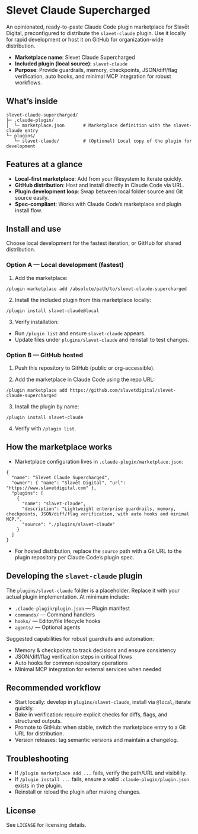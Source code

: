 # Slevet Claude Supercharged

An opinionated, ready-to-paste Claude Code plugin marketplace for Slavēt Digital, preconfigured to distribute the `slavet-claude` plugin. Use it locally for rapid development or host it on GitHub for organization-wide distribution.

- **Marketplace name**: Slevet Claude Supercharged
- **Included plugin (local source)**: `slavet-claude`
- **Purpose**: Provide guardrails, memory, checkpoints, JSON/diff/flag verification, auto hooks, and minimal MCP integration for robust workflows.

## What’s inside

```
slevet-claude-supercharged/
├─ .claude-plugin/
│  └─ marketplace.json       # Marketplace definition with the slavet-claude entry
└─ plugins/
   └─ slavet-claude/         # (Optional) Local copy of the plugin for development
```

## Features at a glance

- **Local-first marketplace**: Add from your filesystem to iterate quickly.
- **GitHub distribution**: Host and install directly in Claude Code via URL.
- **Plugin development loop**: Swap between local folder source and Git source easily.
- **Spec-compliant**: Works with Claude Code’s marketplace and plugin install flow.

## Install and use

Choose local development for the fastest iteration, or GitHub for shared distribution.

### Option A — Local development (fastest)

1) Add the marketplace:
```
/plugin marketplace add /absolute/path/to/slevet-claude-supercharged
```

2) Install the included plugin from this marketplace locally:
```
/plugin install slavet-claude@local
```

3) Verify installation:
- Run `/plugin list` and ensure `slavet-claude` appears.
- Update files under `plugins/slavet-claude` and reinstall to test changes.

### Option B — GitHub hosted

1) Push this repository to GitHub (public or org-accessible).

2) Add the marketplace in Claude Code using the repo URL:
```
/plugin marketplace add https://github.com/slavetdigital/slevet-claude-supercharged
```

3) Install the plugin by name:
```
/plugin install slavet-claude
```

4) Verify with `/plugin list`.

## How the marketplace works

- Marketplace configuration lives in `.claude-plugin/marketplace.json`:
```
{
  "name": "Slevet Claude Supercharged",
  "owner": { "name": "Slavēt Digital", "url": "https://www.slavetdigital.com" },
  "plugins": [
    {
      "name": "slavet-claude",
      "description": "Lightweight enterprise guardrails, memory, checkpoints, JSON/diff/flag verification, with auto hooks and minimal MCP.",
      "source": "./plugins/slavet-claude"
    }
  ]
}
```

- For hosted distribution, replace the `source` path with a Git URL to the plugin repository per Claude Code’s plugin spec.

## Developing the `slavet-claude` plugin

The `plugins/slavet-claude` folder is a placeholder. Replace it with your actual plugin implementation. At minimum include:
- `.claude-plugin/plugin.json` — Plugin manifest
- `commands/` — Command handlers
- `hooks/` — Editor/file lifecycle hooks
- `agents/` — Optional agents

Suggested capabilities for robust guardrails and automation:
- Memory & checkpoints to track decisions and ensure consistency
- JSON/diff/flag verification steps in critical flows
- Auto hooks for common repository operations
- Minimal MCP integration for external services when needed

## Recommended workflow

- Start locally: develop in `plugins/slavet-claude`, install via `@local`, iterate quickly.
- Bake in verification: require explicit checks for diffs, flags, and structured outputs.
- Promote to GitHub: when stable, switch the marketplace entry to a Git URL for distribution.
- Version releases: tag semantic versions and maintain a changelog.

## Troubleshooting

- If `/plugin marketplace add ...` fails, verify the path/URL and visibility.
- If `/plugin install ...` fails, ensure a valid `.claude-plugin/plugin.json` exists in the plugin.
- Reinstall or reload the plugin after making changes.

## License

See `LICENSE` for licensing details.
